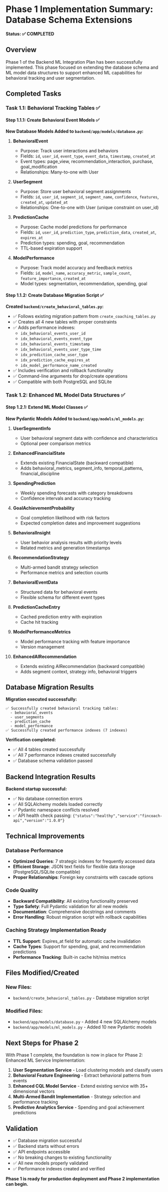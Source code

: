 # Phase 1 Implementation Summary: Database Schema Extensions

**Status: ✅ COMPLETED**

## Overview

Phase 1 of the Backend ML Integration Plan has been successfully implemented. This phase focused on extending the database schema and ML model data structures to support enhanced ML capabilities for behavioral tracking and user segmentation.

## Completed Tasks

### Task 1.1: Behavioral Tracking Tables ✅

#### Step 1.1.1: Create Behavioral Event Models ✅

**New Database Models Added to `backend/app/models/database.py`:**

1. **BehavioralEvent**

   - Purpose: Track user interactions and behaviors
   - Fields: `id`, `user_id`, `event_type`, `event_data`, `timestamp`, `created_at`
   - Event types: page_view, recommendation_interaction, purchase, goal_modification
   - Relationships: Many-to-one with User

2. **UserSegment**

   - Purpose: Store user behavioral segment assignments
   - Fields: `id`, `user_id`, `segment_id`, `segment_name`, `confidence`, `features`, `created_at`, `updated_at`
   - Relationships: One-to-one with User (unique constraint on user_id)

3. **PredictionCache**

   - Purpose: Cache model predictions for performance
   - Fields: `id`, `user_id`, `prediction_type`, `prediction_data`, `created_at`, `expires_at`
   - Prediction types: spending, goal, recommendation
   - TTL-based expiration support

4. **ModelPerformance**
   - Purpose: Track model accuracy and feedback metrics
   - Fields: `id`, `model_name`, `accuracy_metric`, `sample_count`, `feature_importance`, `created_at`
   - Model types: segmentation, recommendation, spending, goal

#### Step 1.1.2: Create Database Migration Script ✅

**Created `backend/create_behavioral_tables.py`:**

- ✅ Follows existing migration pattern from `create_coaching_tables.py`
- ✅ Creates all 4 new tables with proper constraints
- ✅ Adds performance indexes:
  - `idx_behavioral_events_user_id`
  - `idx_behavioral_events_event_type`
  - `idx_behavioral_events_timestamp`
  - `idx_behavioral_events_user_type_time`
  - `idx_prediction_cache_user_type`
  - `idx_prediction_cache_expires_at`
  - `idx_model_performance_name_created`
- ✅ Includes verification and rollback functionality
- ✅ Command-line arguments for drop/create operations
- ✅ Compatible with both PostgreSQL and SQLite

### Task 1.2: Enhanced ML Model Data Structures ✅

#### Step 1.2.1: Extend ML Model Classes ✅

**New Pydantic Models Added to `backend/app/models/ml_models.py`:**

1. **UserSegmentInfo**

   - User behavioral segment data with confidence and characteristics
   - Optional peer comparison metrics

2. **EnhancedFinancialState**

   - Extends existing FinancialState (backward compatible)
   - Adds behavioral_metrics, segment_info, temporal_patterns, financial_discipline

3. **SpendingPrediction**

   - Weekly spending forecasts with category breakdowns
   - Confidence intervals and accuracy tracking

4. **GoalAchievementProbability**

   - Goal completion likelihood with risk factors
   - Expected completion dates and improvement suggestions

5. **BehavioralInsight**

   - User behavior analysis results with priority levels
   - Related metrics and generation timestamps

6. **RecommendationStrategy**

   - Multi-armed bandit strategy selection
   - Performance metrics and selection counts

7. **BehavioralEventData**

   - Structured data for behavioral events
   - Flexible schema for different event types

8. **PredictionCacheEntry**

   - Cached prediction entry with expiration
   - Cache hit tracking

9. **ModelPerformanceMetrics**

   - Model performance tracking with feature importance
   - Version management

10. **EnhancedAIRecommendation**
    - Extends existing AIRecommendation (backward compatible)
    - Adds segment context, strategy info, behavioral triggers

## Database Migration Results

**Migration executed successfully:**

```
✅ Successfully created behavioral tracking tables:
  - behavioral_events
  - user_segments
  - prediction_cache
  - model_performance
✅ Successfully created performance indexes (7 indexes)
```

**Verification completed:**

- ✅ All 4 tables created successfully
- ✅ All 7 performance indexes created successfully
- ✅ Database schema validation passed

## Backend Integration Results

**Backend startup successful:**

- ✅ No database connection errors
- ✅ All SQLAlchemy models loaded correctly
- ✅ Pydantic namespace conflicts resolved
- ✅ API health check passing: `{"status":"healthy","service":"fincoach-api","version":"1.0.0"}`

## Technical Improvements

### Database Performance

- **Optimized Queries**: 7 strategic indexes for frequently accessed data
- **Efficient Storage**: JSON text fields for flexible data storage (PostgreSQL/SQLite compatible)
- **Proper Relationships**: Foreign key constraints with cascade options

### Code Quality

- **Backward Compatibility**: All existing functionality preserved
- **Type Safety**: Full Pydantic validation for all new models
- **Documentation**: Comprehensive docstrings and comments
- **Error Handling**: Robust migration script with rollback capabilities

### Caching Strategy Implementation Ready

- **TTL Support**: Expires_at field for automatic cache invalidation
- **Cache Types**: Support for spending, goal, and recommendation predictions
- **Performance Tracking**: Built-in cache hit/miss metrics

## Files Modified/Created

### New Files:

- `backend/create_behavioral_tables.py` - Database migration script

### Modified Files:

- `backend/app/models/database.py` - Added 4 new SQLAlchemy models
- `backend/app/models/ml_models.py` - Added 10 new Pydantic models

## Next Steps for Phase 2

With Phase 1 complete, the foundation is now in place for Phase 2: Enhanced ML Service Implementation:

1. **User Segmentation Service** - Load clustering models and classify users
2. **Behavioral Feature Engineering** - Extract behavioral patterns from events
3. **Enhanced CQL Model Service** - Extend existing service with 35+ dimensional vectors
4. **Multi-Armed Bandit Implementation** - Strategy selection and performance tracking
5. **Predictive Analytics Service** - Spending and goal achievement predictions

## Validation

- ✅ Database migration successful
- ✅ Backend starts without errors
- ✅ API endpoints accessible
- ✅ No breaking changes to existing functionality
- ✅ All new models properly validated
- ✅ Performance indexes created and verified

**Phase 1 is ready for production deployment and Phase 2 implementation can begin.**
